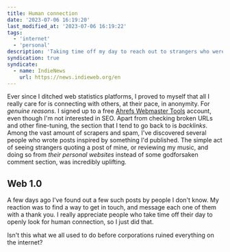 ```yaml
---
title: Human connection
date: '2023-07-06 16:19:20'
last_modified_at: '2023-07-06 16:19:22'
tags:
  - 'internet'
  - 'personal'
description: 'Taking time off my day to reach out to strangers who were kind to me on the internet.'
syndication: true
syndicate:
  - name: IndieNews
    url: https://news.indieweb.org/en
---
```

Ever since I ditched web statistics platforms, I proved to myself that all I really care for is connecting with others, at their pace, in anonymity. For _genuine reasons_. I signed up to a free [Ahrefs Webmaster Tools](https://ahrefs.com/webmaster-tools) account, even though I'm not interested in SEO. Apart from checking broken URLs and other fine-tuning, the section that I tend to go back to is _backlinks_. Among the vast amount of scrapers and spam, I've discovered several people who wrote posts inspired by something I'd published. The simple act of seeing strangers quoting a post of mine, or reviewing my music, and doing so from _their personal websites_ instead of some godforsaken comment section, was incredibly uplifting.

## Web 1.0

A few days ago I've found out a few such posts by people I don't know. My reaction was to find a way to get in touch, and message each one of them with a thank you. I really appreciate people who take time off their day to openly look for human connection, so I just did that.

Isn't this what we all used to do before corporations ruined everything on the internet?